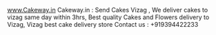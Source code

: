 www.Cakeway.in
Cakeway.in : Send Cakes Vizag , We deliver cakes to vizag same day within 3hrs, Best quality Cakes and Flowers delivery to Vizag, Vizag best cake delivery store 
Contact us : +919394422233
